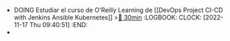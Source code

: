 - DOING Estudiar el curso de O'Reilly Learning de [[DevOps Project CI-CD with Jenkins Ansible Kubernetes]] >[🍅 30min](#agenda-pomo://?t=f-1668674459921-1800)
  :LOGBOOK:
  CLOCK: [2022-11-17 Thu 09:40:51]
  :END:
-